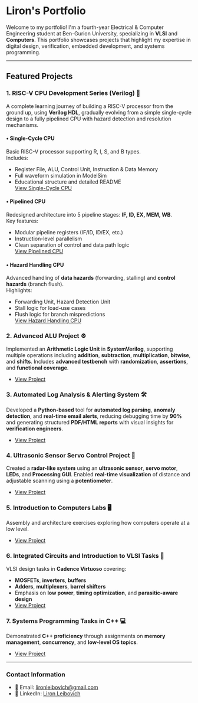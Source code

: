 # Liron's Portfolio

Welcome to my portfolio! I'm a fourth-year Electrical & Computer Engineering student at Ben-Gurion University, specializing in **VLSI** and **Computers**. This portfolio showcases projects that highlight my expertise in digital design, verification, embedded development, and systems programming.

---

## Featured Projects

### 1. RISC-V CPU Development Series (Verilog) 🧠  
A complete learning journey of building a RISC-V processor from the ground up, using **Verilog HDL**, gradually evolving from a simple single-cycle design to a fully pipelined CPU with hazard detection and resolution mechanisms.

#### • Single-Cycle CPU  
Basic RISC-V processor supporting R, I, S, and B types.  
Includes:
- Register File, ALU, Control Unit, Instruction & Data Memory  
- Full waveform simulation in ModelSim  
- Educational structure and detailed README  
[View Single-Cycle CPU](https://github.com/LironL99/portfolio/tree/main/RISC-V_Single_Cycle_CPU)

#### • Pipelined CPU  
Redesigned architecture into 5 pipeline stages: **IF, ID, EX, MEM, WB**.  
Key features:
- Modular pipeline registers (IF/ID, ID/EX, etc.)  
- Instruction-level parallelism  
- Clean separation of control and data path logic  
[View Pipelined CPU](https://github.com/LironL99/portfolio/tree/main/RISC-V_Pipeline_CPU)

#### • Hazard Handling CPU  
Advanced handling of **data hazards** (forwarding, stalling) and **control hazards** (branch flush).  
Highlights:
- Forwarding Unit, Hazard Detection Unit  
- Stall logic for load-use cases  
- Flush logic for branch mispredictions  
[View Hazard Handling CPU](https://github.com/LironL99/portfolio/tree/main/RISC-V_Hazard_handling_CPU)


### 2. Advanced ALU Project ⚙️  
Implemented an **Arithmetic Logic Unit** in **SystemVerilog**, supporting multiple operations including **addition**, **subtraction**, **multiplication**, **bitwise**, and **shifts**. Includes **advanced testbench** with **randomization**, **assertions**, and **functional coverage**.
- [View Project](https://github.com/LironL99/portfolio/tree/main/advanced_alu_project)

### 3. Automated Log Analysis & Alerting System 🛠️  
Developed a **Python-based** tool for **automated log parsing**, **anomaly detection**, and **real-time email alerts**, reducing debugging time by **90%** and generating structured **PDF/HTML reports** with visual insights for **verification engineers**.
- [View Project](https://github.com/LironL99/portfolio/tree/main/Automated_Log_Analysis)

### 4. Ultrasonic Sensor Servo Control Project 📡  
Created a **radar-like system** using an **ultrasonic sensor**, **servo motor**, **LEDs**, and **Processing GUI**. Enabled **real-time visualization** of distance and adjustable scanning using a **potentiometer**.
- [View Project](https://github.com/LironL99/portfolio/tree/main/Arduino-Projects/Sonar_Servo_Project)

### 5. Introduction to Computers Labs 🖥️  
Assembly and architecture exercises exploring how computers operate at a low level.
- [View Project](https://github.com/LironL99/portfolio/tree/main/Introduction-to-Computers-Labs)

### 6. Integrated Circuits and Introduction to VLSI Tasks 🧩  
VLSI design tasks in **Cadence Virtuoso** covering:
- **MOSFETs**, **inverters**, **buffers**
- **Adders**, **multiplexers**, **barrel shifters**
- Emphasis on **low power**, **timing optimization**, and **parasitic-aware design**
- [View Project](https://github.com/LironL99/portfolio/tree/main/Integrated-Circuits-and-Introduction-to-VLSI-Tasks)

### 7. Systems Programming Tasks in C++ 💻  
Demonstrated **C++ proficiency** through assignments on **memory management**, **concurrency**, and **low-level OS topics**.
- [View Project](https://github.com/LironL99/portfolio/tree/main/Systems-Programming-Tasks-CPP)

---

### Contact Information
- 📧 Email: lironleibovich@gmail.com  
- 💼 LinkedIn: [Liron Leibovich](https://www.linkedin.com/in/liron-leibovich1)  
